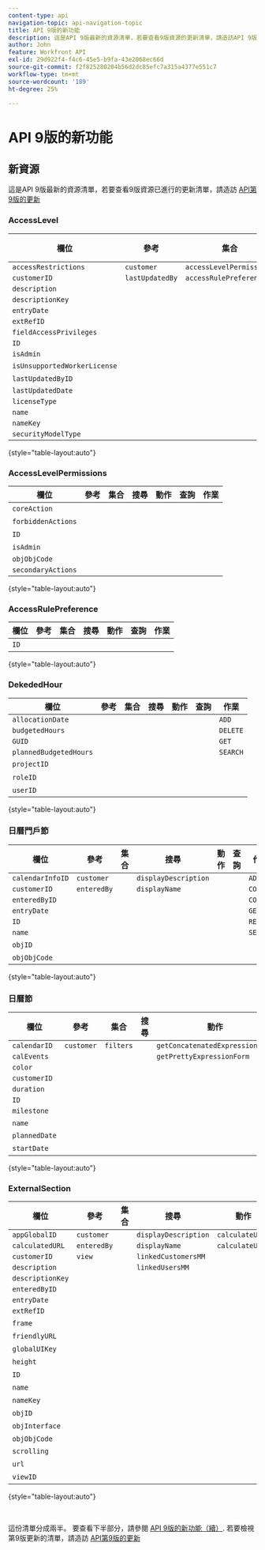 ```yaml
---
content-type: api
navigation-topic: api-navigation-topic
title: API 9版的新功能
description: 這是API 9版最新的資源清單，若要查看9版資源的更新清單，請造訪API 9版的更新
author: John
feature: Workfront API
exl-id: 29d922f4-f4c6-45e5-b9fa-43e2068ec66d
source-git-commit: f2f825280204b56d2dc85efc7a315a4377e551c7
workflow-type: tm+mt
source-wordcount: '189'
ht-degree: 25%

---
```


# API 9版的新功能

## 新資源

這是API 9版最新的資源清單，若要查看9版資源已進行的更新清單，請造訪 [API第9版的更新](../../wf-api/api/new-api-version-9-updates.md)

### AccessLevel

| 欄位 | 參考 | 集合 | 搜尋 | 動作 | 查詢 | 作業 |
|---|---|---|---|---|---|---|
| `accessRestrictions` | `customer` | `accessLevelPermissions` |  |  |  | `ADD` |
| `customerID` | `lastUpdatedBy` | `accessRulePreferences` |  |  |  | `COPY` |
| `description` |  |  |  |  |  | `COUNT` |
| `descriptionKey` |  |  |  |  |  | `DELETE` |
| `entryDate` |  |  |  |  |  | `EDIT` |
| `extRefID` |  |  |  |  |  | `GET` |
| `fieldAccessPrivileges` |  |  |  |  |  | `REPLACE` |
| `ID` |  |  |  |  |  | `REPORT` |
| `isAdmin` |  |  |  |  |  | `SEARCH` |
| `isUnsupportedWorkerLicense` |  |  |  |  |  |   |
| `lastUpdatedByID` |  |  |  |  |  |   |
| `lastUpdatedDate` |  |  |  |  |  |  |
| `licenseType` |  |  |  |  |  |  |
| `name` |  |  |  |  |  |  |
| `nameKey` |  |  |  |  |  |  |
| `securityModelType` |  |  |  |  |  |  |

{style=&quot;table-layout:auto&quot;}

### AccessLevelPermissions

| 欄位 | 參考 | 集合 | 搜尋 | 動作 | 查詢 | 作業 |
|---|---|---|---|---|---|---|
| `coreAction` |  |  |  |  |  |   |
| `forbiddenActions` |  |  |  |  |  |   |
| `ID` |  |  |  |  |  |   |
| `isAdmin` |  |  |  |  |  |   |
| `objObjCode` |  |  |  |  |  |  |
| `secondaryActions` |  |  |  |  |  |  |

{style=&quot;table-layout:auto&quot;}

### AccessRulePreference

| 欄位 | 參考 | 集合 | 搜尋 | 動作 | 查詢 | 作業 |
|---|---|---|---|---|---|---|
| `ID` |   |   |   |   |   |   |

{style=&quot;table-layout:auto&quot;}

### DekededHour

| 欄位 | 參考 | 集合 | 搜尋 | 動作 | 查詢 | 作業 |
|---|---|---|---|---|---|---|
| `allocationDate` |  |  |  |  |  | `ADD` |
| `budgetedHours` |  |  |  |  |  | `DELETE` |
| `GUID` |  |  |  |  |  | `GET` |
| `plannedBudgetedHours` |  |  |  |  |  | `SEARCH` |
| `projectID` |   |   |   |   |   |   |
| `roleID`  |   |   |   |   |   |   |
| `userID`  |   |   |   |   |   |   |

{style=&quot;table-layout:auto&quot;}

### 日曆門戶節

| 欄位 | 參考 | 集合 | 搜尋 | 動作 | 查詢 | 作業 |
|---|---|---|---|---|---|---|
| `calendarInfoID` | `customer` |  | `displayDescription` |  |  | `ADD` |
| `customerID` | `enteredBy` |  | `displayName` |  |  | `COPY` |
| `enteredByID` |  |  |  |  |  | `COUNT` |
| `entryDate` |  |  |  |  |  | `GET` |
| `ID` |  |  |  |  |  | `REPORT` |
| `name` |  |  |  |  |  | `SEARCH` |
| `objID`  |   |   |   |   |   |   |
| `objObjCode`  |   |   |   |   |   |   |

{style=&quot;table-layout:auto&quot;}

### 日曆節

| 欄位 | 參考 | 集合 | 搜尋 | 動作 | 查詢 | 作業 |
|---|---|---|---|---|---|---|
| `calendarID` | `customer` | `filters` |  | `getConcatenatedExpressionForm` |  | `ADD` |
| `calEvents` |  |  |  | `getPrettyExpressionForm` |  | `COUNT` |
| `color` |  |  |  |  |  | `DELETE` |
| `customerID` |  |  |  |  |  | `EDIT` |
| `duration` |  |  |  |  |  | `GET` |
| `ID` |  |  |  |  |  | `REPORT` |
| `milestone` |  |  |  |  |  | `SEARCH` |
| `name`  |   |   |   |   |   |   |
| `plannedDate` |   |   |   |   |   |   |
| `startDate` |   |   |   |   |   |   |

{style=&quot;table-layout:auto&quot;}

### ExternalSection

| 欄位 | 參考 | 集合 | 搜尋 | 動作 | 查詢 | 作業 |
|---|---|---|---|---|---|---|
| `appGlobalID` | `customer` |  | `displayDescription` | `calculateURL` |  | `ADD` |
| `calculatedURL` | `enteredBy` |  | `displayName` | `calculateURLS` |  | `COPY` |
| `customerID` | `view` |  | `linkedCustomersMM` |  |  | `COUNT` |
| `description` |  |  | `linkedUsersMM` |  |  | `DELETE` |
| `descriptionKey` |  |  |  |  |  | `EDIT` |
| `enteredByID` |  |  |  |  |  | `GET` |
| `entryDate` |  |  |  |  |  | `REPORT` |
| `extRefID` |  |  |  |  |  | `SEARCH` |
| `frame`  |   |   |   |   |   |   |
| `friendlyURL`  |   |   |   |   |   |   |
| `globalUIKey`  |   |   |   |   |   |   |
| `height`  |   |   |   |   |   |   |
| `ID`  |   |   |   |   |   |   |
| `name`  |   |   |   |   |   |   |
| `nameKey`  |   |   |   |   |   |   |
| `objID`  |   |   |   |   |   |   |
| `objInterface`  |   |   |   |   |   |   |
| `objObjCode`  |   |   |   |   |   |   |
| `scrolling` |   |   |   |   |   |   |
| `url` |   |   |   |   |   |   |
| `viewID` |   |   |   |   |   |   |

{style=&quot;table-layout:auto&quot;}

 

這份清單分成兩半。 要查看下半部分，請參閱 [API 9版的新功能（續）](../../wf-api/api/new-api-version-9-continue.md). 若要檢視第9版更新的清單，請造訪 [API第9版的更新](../../wf-api/api/new-api-version-9-updates.md)
